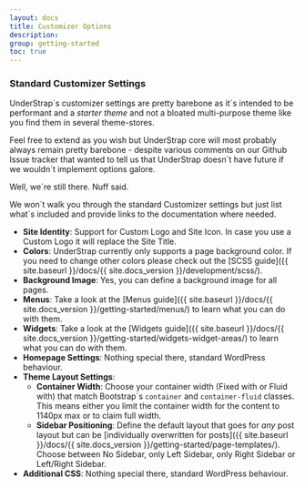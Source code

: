 ```yaml
---
layout: docs
title: Customizer Options
description: 
group: getting-started
toc: true
---
```


### Standard Customizer Settings

UnderStrap´s customizer settings are pretty barebone as it´s intended to be performant and a _starter theme_ and not a bloated multi-purpose theme like you find them in several theme-stores.

Feel free to extend as you wish but UnderStrap core will most probably always remain pretty barebone - despite various comments on our Github Issue tracker that wanted to tell us that UnderStrap doesn´t have future if we wouldn´t implement options galore.

Well, we´re still there. Nuff said.

We won´t walk you through the standard Customizer settings but just list what´s included and provide links to the documentation where needed.

- **Site Identity**: Support for Custom Logo and Site Icon. In case you use a Custom Logo it will replace the Site Title.
- **Colors**: UnderStrap currently only supports a page background color. If you need to change other colors please check out the [SCSS guide]({{ site.baseurl }}/docs/{{ site.docs_version }}/development/scss/).
- **Background Image**: Yes, you can define a background image for all pages.
- **Menus**: Take a look at the [Menus guide]({{ site.baseurl }}/docs/{{ site.docs_version }}/getting-started/menus/) to learn what you can do with them.
- **Widgets**: Take a look at the [Widgets guide]({{ site.baseurl }}/docs/{{ site.docs_version }}/getting-started/widgets-widget-areas/) to learn what you can do with them.
- **Homepage Settings**: Nothing special there, standard WordPress behaviour.
- **Theme Layout Settings**:
  - **Container Width**: Choose your container width (Fixed with or Fluid with) that match Bootstrap´s `container` and `container-fluid` classes. This means either you limit the container width for the content to 1140px max or to claim full width.
  - **Sidebar Positioning**: Define the default layout that goes for _any_ post layout but can be [individually overwritten for posts]({{ site.baseurl }}/docs/{{ site.docs_version }}/getting-started/page-templates/). Choose between No Sidebar, only Left Sidebar, only Right Sidebar or Left/Right Sidebar.
- **Additional CSS**: Nothing special there, standard WordPress behaviour.
